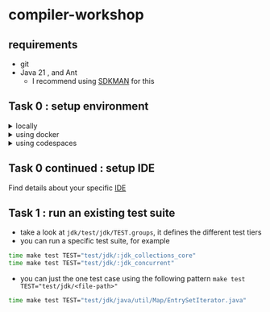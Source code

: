 # compiler-workshop

## requirements

- git
- Java 21 , and Ant
  - I recommend using [SDKMAN](https://sdkman.io/) for this

## Task 0 : setup environment

<details>
<summary>locally</summary>

- clone the repo

```bash
git clone https://github.com/labset/compiler-workshop.git --recurse-submodules --shallow-submodulesc
```

- build jtreg

```bash
cd compiler-workshop/jtreg
time bash make/build.sh
```

- configure and build jdk

```bash
cd compiler-workshop/jdk
time bash configure --enable-debug --with-jtreg=../jtreg/build/images/jtreg
time make jdk
```
</details>

<details>
<summary>using docker</summary>

- clone the repo

```bash
git clone https://github.com/labset/compiler-workshop.git --recurse-submodules --shallow-submodulesc
```

- run docker

```bash
docker compose up -d
```

- open docker terminal session

```bash
docker exec -it compiler-workshop-session-1 bash
```

- build jtreg

```bash
cd /sources/compiler-workshop/jtreg
time bash make/build.sh --jdk /opt/java/openjdk
```

- configure and build jdk

```bash
cd /sources/compiler-workshop/jdk
time bash configure --enable-debug --with-jtreg=../jtreg/build/images/jtreg
time make jdk
```
</details>

<details>
<summary>using codespaces</summary>

- update the submodules

```bash
git submodule update --init --depth=1
```

- build jtreg

```bash
cd jtreg
time bash make/build.sh --jdk /opt/java/openjdk
```

- configure and build jdk

```bash
cd jdk
time bash configure --enable-debug --with-jtreg=../jtreg/build/images/jtreg
time make jdk
```

</details>


## Task 0 continued : setup IDE

Find details about your specific [IDE](jdk/doc/ide.md)


## Task 1 : run an existing test suite

- take a look at `jdk/test/jdk/TEST.groups`, it defines the different test tiers
- you can run a specific test suite, for example

```bash
time make test TEST="test/jdk/:jdk_collections_core"
time make test TEST="test/jdk/:jdk_concurrent"
```

- you can just the one test case using the following pattern `make test TEST="test/jdk/<file-path>"`

```bash
time make test TEST="test/jdk/java/util/Map/EntrySetIterator.java"
```